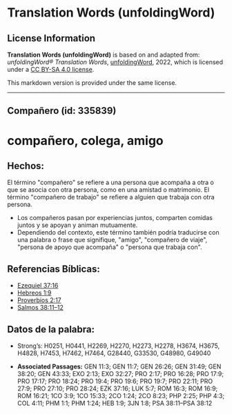 # Translation Words (unfoldingWord)

## License Information

**Translation Words (unfoldingWord)** is based on and adapted from: _unfoldingWord® Translation Words_, [unfoldingWord](https://unfoldingword.org/utw), 2022, which is licensed under a [CC BY-SA 4.0 license](https://creativecommons.org/licenses/by-sa/4.0/legalcode.en).

This markdown version is provided under the same license.



--------------------------------

## Compañero (id: 335839)

compañero, colega, amigo
========================

Hechos:
-------

El término "compañero" se refiere a una persona que acompaña a otra o que se asocia con otra persona, como en una amistad o matrimonio. El término "compañero de trabajo" se refiere a alguien que trabaja con otra persona.

* Los compañeros pasan por experiencias juntos, comparten comidas juntos y se apoyan y animan mutuamente.
* Dependiendo del contexto, este término también podría traducirse con una palabra o frase que signifique, "amigo", "compañero de viaje", "persona de apoyo que acompaña" o "persona que trabaja con".

Referencias Bíblicas:
---------------------

* [Ezequiel 37:16](https://ref.ly/Ezek37:16)
* [Hebreos 1:9](https://ref.ly/Heb1:9)
* [Proverbios 2:17](https://ref.ly/Prov2:17)
* [Salmos 38:11–12](https://ref.ly/Ps38:11-Ps38:12)

Datos de la palabra:
--------------------

* Strong’s: H0251, H0441, H2269, H2270, H2273, H2278, H3674, H3675, H4828, H7453, H7462, H7464, G28440, G33530, G48980, G49040

* **Associated Passages:** GEN 11:3; GEN 11:7; GEN 26:26; GEN 31:49; GEN 38:20; GEN 43:33; EXO 2:13; EXO 32:27; PRO 2:17; PRO 16:28; PRO 17:9; PRO 17:17; PRO 18:24; PRO 19:4; PRO 19:6; PRO 19:7; PRO 22:11; PRO 27:9; PRO 27:10; PRO 28:24; EZK 37:16; LUK 5:7; ROM 16:3; ROM 16:9; ROM 16:21; 1CO 3:9; 1CO 15:33; 2CO 1:24; 2CO 8:23; PHP 2:25; PHP 4:3; COL 4:11; PHM 1:1; PHM 1:24; HEB 1:9; 3JN 1:8; PSA 38:11–PSA 38:12

